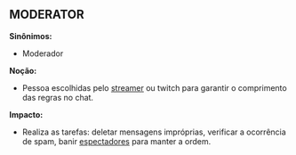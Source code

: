 ## MODERATOR

**Sinônimos:** 
* Moderador

**Noção:** 
* Pessoa escolhidas pelo [streamer](https://github.com/gabrielziegler3/Requisitos-2018-1/wiki/L%C3%A9xico-Streamer) ou twitch para garantir o comprimento das regras no chat.

**Impacto:**
* Realiza as tarefas: deletar mensagens impróprias, verificar a ocorrência de spam, banir [espectadores](https://github.com/gabrielziegler3/Requisitos-2018-1/wiki/Viewer) para manter a ordem.

